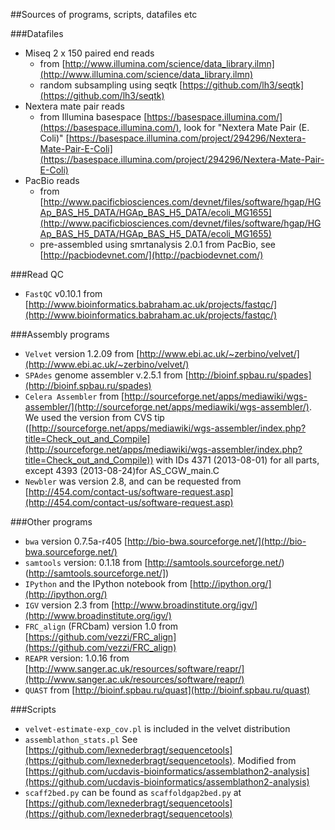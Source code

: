 
##Sources of programs, scripts, datafiles etc

###Datafiles

* Miseq 2 x 150 paired end reads
  * from [http://www.illumina.com/science/data_library.ilmn](http://www.illumina.com/science/data_library.ilmn)
  * random subsampling using seqtk [https://github.com/lh3/seqtk](https://github.com/lh3/seqtk)
* Nextera mate pair reads
  * from Illumina basespace [https://basespace.illumina.com/‎](https://basespace.illumina.com/‎), look for "Nextera Mate Pair (E. Coli)" [https://basespace.illumina.com/project/294296/Nextera-Mate-Pair-E-Coli](https://basespace.illumina.com/project/294296/Nextera-Mate-Pair-E-Coli)
* PacBio reads
  * from [http://www.pacificbiosciences.com/devnet/files/software/hgap/HGAp_BAS_H5_DATA/HGAp_BAS_H5_DATA/ecoli_MG1655](http://www.pacificbiosciences.com/devnet/files/software/hgap/HGAp_BAS_H5_DATA/HGAp_BAS_H5_DATA/ecoli_MG1655)
  * pre-assembled using smrtanalysis 2.0.1 from PacBio, see [http://pacbiodevnet.com/](http://pacbiodevnet.com/)

###Read QC

* `FastQC` v0.10.1 from [http://www.bioinformatics.babraham.ac.uk/projects/fastqc/](http://www.bioinformatics.babraham.ac.uk/projects/fastqc/)

###Assembly programs

* `Velvet` version 1.2.09 from [http://www.ebi.ac.uk/~zerbino/velvet/](http://www.ebi.ac.uk/~zerbino/velvet/)
* `SPAdes` genome assembler v.2.5.1 from [http://bioinf.spbau.ru/spades](http://bioinf.spbau.ru/spades)
* `Celera Assembler` from [http://sourceforge.net/apps/mediawiki/wgs-assembler/](http://sourceforge.net/apps/mediawiki/wgs-assembler/). We used the version from CVS tip ([http://sourceforge.net/apps/mediawiki/wgs-assembler/index.php?title=Check_out_and_Compile](http://sourceforge.net/apps/mediawiki/wgs-assembler/index.php?title=Check_out_and_Compile)) with IDs 4371 (2013-08-01) for all parts, except 4393 (2013-08-24)for AS_CGW_main.C 
* `Newbler` was version 2.8, and can be requested from [http://454.com/contact-us/software-request.asp](http://454.com/contact-us/software-request.asp)

###Other programs

* `bwa` version 0.7.5a-r405 [http://bio-bwa.sourceforge.net/](http://bio-bwa.sourceforge.net/)
* `samtools` version: 0.1.18 from [http://samtools.sourceforge.net/)(http://samtools.sourceforge.net/])
* `IPython` and the IPython notebook from [http://ipython.org/](http://ipython.org/)
* `IGV` version 2.3 from [http://www.broadinstitute.org/igv/](http://www.broadinstitute.org/igv/)
* `FRC_align` (FRCbam) version 1.0 from [https://github.com/vezzi/FRC_align](https://github.com/vezzi/FRC_align)
* `REAPR` version: 1.0.16 from [http://www.sanger.ac.uk/resources/software/reapr/](http://www.sanger.ac.uk/resources/software/reapr/)
* `QUAST` from [http://bioinf.spbau.ru/quast](http://bioinf.spbau.ru/quast)

###Scripts

* `velvet-estimate-exp_cov.pl` is included in the velvet distribution
* `assemblathon_stats.pl` See [https://github.com/lexnederbragt/sequencetools](https://github.com/lexnederbragt/sequencetools). Modified from [https://github.com/ucdavis-bioinformatics/assemblathon2-analysis](https://github.com/ucdavis-bioinformatics/assemblathon2-analysis)
* `scaff2bed.py` can be found as `scaffoldgap2bed.py` at [https://github.com/lexnederbragt/sequencetools](https://github.com/lexnederbragt/sequencetools)
